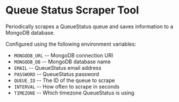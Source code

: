 # Queue Status Scraper Tool

Periodically scrapes a QueueStatus queue and saves
information to a MongoDB database.

Configured using the following environment variables:

- `MONGODB_URL` -- MongoDB connection URI
- `MONGODB_DB` -- MongoDB database name
- `EMAIL` -- QueueStatus email address
- `PASSWORD` -- QueueStatus password
- `QUEUE_ID` -- The ID of the queue to scrape
- `INTERVAL` -- How often to scrape in seconds
- `TIMEZONE` -- Which timezone QueueStatus is using
